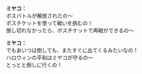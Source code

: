# 

  
**ミヤコ：**  
ボスバトルが解放されたの～  
ボスチケットを使って戦いを挑むの！  
倒し切れなかったら、ボスチケットで再戦ができるの～  
  
**ミヤコ：**  
でもあいつは倒しても、またすぐに出てくるみたいなの！  
ハロウィンの平和はミヤコが守るの～  
とっとと倒しに行くの！  
